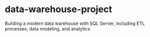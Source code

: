# data-warehouse-project
Building a modern data warehouse with SQL Server, including ETL processes, data modeling, and analytics
